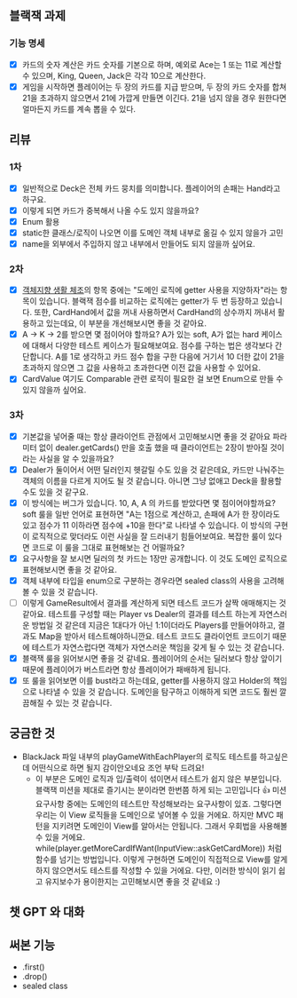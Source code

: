 ## 블랙잭 과제

### 기능 명세
- [x] 카드의 숫자 계산은 카드 숫자를 기본으로 하며, 예외로 Ace는 1 또는 11로 계산할 수 있으며, King, Queen, Jack은 각각 10으로 계산한다.
- [x] 게임을 시작하면 플레이어는 두 장의 카드를 지급 받으며, 두 장의 카드 숫자를 합쳐 21을 초과하지 않으면서 21에 가깝게 만들면 이긴다. 21을 넘지 않을 경우 원한다면 얼마든지 카드를 계속 뽑을 수 있다.

## 리뷰
### 1차
- [x] 일반적으로 Deck은 전체 카드 뭉치를 의미합니다. 플레이어의 손패는 Hand라고 하구요.
- [x] 이렇게 되면 카드가 중복해서 나올 수도 있지 않을까요?
- [x] Enum 활용
- [x] static한 클래스/로직이 나오면 이를 도메인 객체 내부로 옮길 수 있지 않을가 고민
- [x] name을 외부에서 주입하지 않고 내부에서 만들어도 되지 않을까 싶어요.

### 2차
- [x] [객체지향 생활 체조](https://hudi.blog/thoughtworks-anthology-object-calisthenics/)의 항목 중에는 "도메인 로직에 getter 사용을 지양하자"라는 항목이 있습니다. 블랙잭 점수를 비교하는 로직에는 getter가 두 번 등장하고 있습니다.
  또한, CardHand에서 값을 꺼내 사용하면서 CardHand의 상수까지 꺼내서 활용하고 있는데요, 이 부분을 개선해보시면 좋을 것 같아요.
- [x] A -> K -> 2를 받으면 몇 점이어야 할까요? A가 있는 soft, A가 없는 hard 케이스에 대해서 다양한 테스트 케이스가 필요해보여요. 점수를 구하는 법은 생각보다 간단합니다. A를 1로 생각하고 카드 점수 합을 구한 다음에 거기서 10 더한 값이 21을 초과하지 않으면 그 값을 사용하고 초과한다면 이전 값을 사용할 수 있어요.
- [x] CardValue 여기도 Comparable 관련 로직이 필요한 걸 보면 Enum으로 만들 수 있지 않을까 싶어요.

### 3차
- [x] 기본값을 넣어줄 때는 항상 클라이언트 관점에서 고민해보시면 좋을 것 같아요 파라미터 없이 dealer.getCards() 만을 호출 했을 때 클라이언트는 2장이 받아질 것이라는 사실을 알 수 있을까요?
- [x] Dealer가 둘이어서 어떤 딜러인지 헷갈릴 수도 있을 것 같은데요, 카드만 나눠주는 객체의 이름을 다르게 지어도 될 것 같습니다. 아니면 그냥 없애고 Deck을 활용할 수도 있을 것 같구요.
- [x] 이 방식에는 버그가 있습니다. 10, A, A 의 카드를 받았다면 몇 점이어야할까요? soft 룰을 일반 언어로 표현하면 "A는 1점으로 계산하고, 손패에 A가 한 장이라도 있고 점수가 11 이하라면 점수에 +10을 한다"로 나타낼 수 있습니다. 이 방식의 구현이 로직적으로 맞더라도 이런 사실을 잘 드러내기 힘들어보여요. 복잡한 룰이 있다면 코드로 이 룰을 그대로 표현해보는 건 어떨까요?
- [x] 요구사항을 잘 보시면 딜러의 첫 카드는 1장만 공개합니다. 이 것도 도메인 로직으로 표현해보시면 좋을 것 같아요.
- [x] 객체 내부에 타입을 enum으로 구분하는 경우라면 sealed class의 사용을 고려해볼 수 있을 것 같습니다.
- [ ] 이렇게 GameResult에서 결과를 계산하게 되면 테스트 코드가 살짝 애매해지는 것 같아요. 테스트를 구성할 때는 Player vs Dealer의 결과를 테스트 하는게 자연스러운 방법일 것 같은데 지금은 1대다가 아닌 1:1이더라도 Players를 만들어야하고, 결과도 Map을 받아서 테스트해야하니깐요. 테스트 코드도 클라이언트 코드이기 때문에 테스트가 자연스럽다면 객체가 자연스러운 책임을 갖게 될 수 있는 것 같습니다.
- [x] 블랙잭 룰을 읽어보시면 좋을 것 같네요. 플레이어의 순서는 딜러보다 항상 앞이기 때문에 플레이어가 버스트라면 항상 플레이어가 패배하게 됩니다.
- [x] 또 룰을 읽어보면 이를 bust라고 하는데요, getter를 사용하지 않고 Holder의 책임으로 나타낼 수 있을 것 같습니다. 도메인을 탐구하고 이해하게 되면 코드도 훨씬 깔끔해질 수 있는 것 같습니다.

## 궁금한 것
- BlackJack 파일 내부의 playGameWithEachPlayer의 로직도 테스트를 하고싶은데 어떤식으로 하면 될지 감이안오네요 조언 부탁 드려요!
  - 이 부분은 도메인 로직과 입/출력이 섞이면서 테스트가 쉽지 않은 부분입니다. 블랙잭 미션을 제대로 즐기시는 분이라면 한번쯤 하게 되는 고민입니다 👍
    미션 요구사항 중에는 도메인의 테스트만 작성해보라는 요구사항이 있죠. 그렇다면 우리는 이 View 로직들을 도메인으로 넣어볼 수 있을 거에요. 하지만 MVC 패턴을 지키려면 도메인이 View를 알아서는 안됩니다. 그래서 우회법을 사용해볼 수 있을 거에요.
    while(player.getMoreCardIfWant(InputView::askGetCardMore)) 처럼 함수를 넘기는 방법입니다. 이렇게 구현하면 도메인이 직접적으로 View를 알게 하지 않으면서도 테스트를 작성할 수 있을 거에요.
    다만, 이러한 방식이 읽기 쉽고 유지보수가 용이한지는 고민해보시면 좋을 것 같네요 :)


## 챗 GPT 와 대화

## 써본 기능
- .first()
- .drop()
- sealed class
